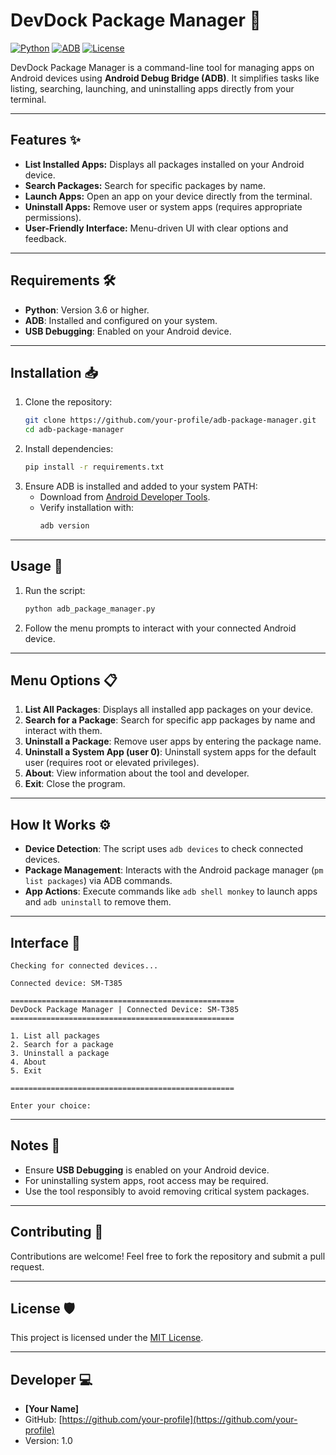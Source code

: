 # DevDock Package Manager 🚀

[![Python](https://img.shields.io/badge/Python-3.6%2B-blue.svg)](https://www.python.org/)
[![ADB](https://img.shields.io/badge/ADB-Required-brightgreen.svg)](https://developer.android.com/studio/command-line/adb)
[![License](https://img.shields.io/badge/License-MIT-yellow.svg)](https://opensource.org/licenses/MIT)

DevDock Package Manager is a command-line tool for managing apps on Android devices using **Android Debug Bridge (ADB)**. It simplifies tasks like listing, searching, launching, and uninstalling apps directly from your terminal.

---

## Features ✨
- **List Installed Apps:** Displays all packages installed on your Android device.
- **Search Packages:** Search for specific packages by name.
- **Launch Apps:** Open an app on your device directly from the terminal.
- **Uninstall Apps:** Remove user or system apps (requires appropriate permissions).
- **User-Friendly Interface:** Menu-driven UI with clear options and feedback.

---

## Requirements 🛠️
- **Python**: Version 3.6 or higher.
- **ADB**: Installed and configured on your system.
- **USB Debugging**: Enabled on your Android device.

---

## Installation 📥
1. Clone the repository:
   ```bash
   git clone https://github.com/your-profile/adb-package-manager.git
   cd adb-package-manager
   ```
2. Install dependencies:
   ```bash
   pip install -r requirements.txt
   ```
3. Ensure ADB is installed and added to your system PATH:
   - Download from [Android Developer Tools](https://developer.android.com/studio/command-line/adb).
   - Verify installation with:
     ```bash
     adb version
     ```

---

## Usage 🚦
1. Run the script:
   ```bash
   python adb_package_manager.py
   ```
2. Follow the menu prompts to interact with your connected Android device.

---

## Menu Options 📋
1. **List All Packages**: Displays all installed app packages on your device.
2. **Search for a Package**: Search for specific app packages by name and interact with them.
3. **Uninstall a Package**: Remove user apps by entering the package name.
4. **Uninstall a System App (user 0)**: Uninstall system apps for the default user (requires root or elevated privileges).
5. **About**: View information about the tool and developer.
6. **Exit**: Close the program.

---

## How It Works ⚙️
- **Device Detection**: The script uses `adb devices` to check connected devices.
- **Package Management**: Interacts with the Android package manager (`pm list packages`) via ADB commands.
- **App Actions**: Execute commands like `adb shell monkey` to launch apps and `adb uninstall` to remove them.

---

## Interface 📸
```
Checking for connected devices...

Connected device: SM-T385

==================================================
DevDock Package Manager | Connected Device: SM-T385
==================================================

1. List all packages
2. Search for a package
3. Uninstall a package
4. About
5. Exit

==================================================

Enter your choice:
```
---

## Notes 📝
- Ensure **USB Debugging** is enabled on your Android device.
- For uninstalling system apps, root access may be required.
- Use the tool responsibly to avoid removing critical system packages.

---

## Contributing 🤝
Contributions are welcome! Feel free to fork the repository and submit a pull request.

---

## License 🛡️
This project is licensed under the [MIT License](https://opensource.org/licenses/MIT).

---

## Developer 💻
- **[Your Name]**
- GitHub: [https://github.com/your-profile](https://github.com/your-profile)
- Version: 1.0
```
